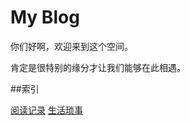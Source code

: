 # My Blog
你们好啊，欢迎来到这个空间。

肯定是很特别的缘分才让我们能够在此相遇。

##索引

[阅读记录](https://github.com/LYS0/LYS0.github.io/blob/gh-pages/Reading)
[生活琐事](https://github.com/LYS0/LYS0.github.io/blob/gh-pages/%E7%94%9F%E6%B4%BB%E7%90%90%E4%BA%8B)

